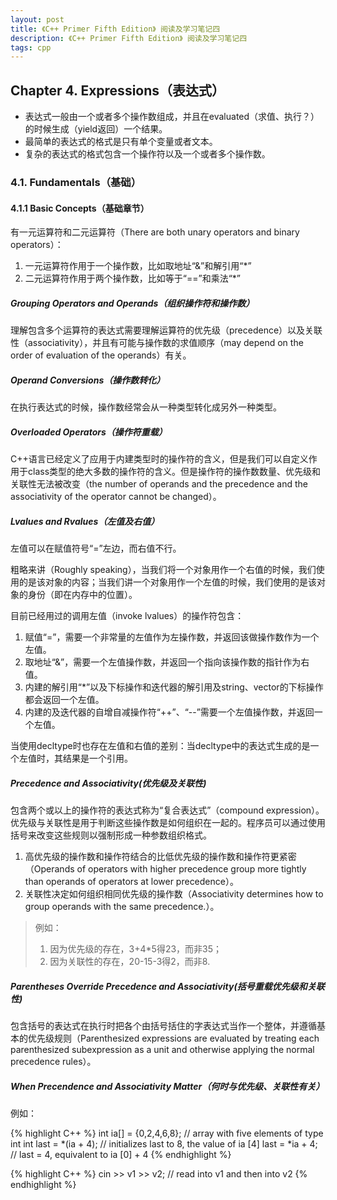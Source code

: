 ```yaml
---
layout: post
title: 《C++ Primer Fifth Edition》 阅读及学习笔记四
description: 《C++ Primer Fifth Edition》 阅读及学习笔记四
tags: cpp
---
```


## Chapter 4. Expressions（表达式）


- 表达式一般由一个或者多个操作数组成，并且在evaluated（求值、执行？）的时候生成（yield返回）一个结果。
- 最简单的表达式的格式是只有单个变量或者文本。
- 复杂的表达式的格式包含一个操作符以及一个或者多个操作数。  


### 4.1. Fundamentals（基础）

#### 4.1.1 Basic Concepts（基础章节）

有一元运算符和二元运算符（There are both  unary operators and  binary operators）：

1. 一元运算符作用于一个操作数，比如取地址“&”和解引用“*”
2. 二元运算符作用于两个操作数，比如等于“==”和乘法“*”

##### Grouping Operators and Operands（组织操作符和操作数）

理解包含多个运算符的表达式需要理解运算符的优先级（precedence）以及关联性（associativity），并且有可能与操作数的求值顺序（may depend on the  order of evaluation of the operands）有关。

##### Operand Conversions（操作数转化）

在执行表达式的时候，操作数经常会从一种类型转化成另外一种类型。

##### Overloaded Operators（操作符重载）

C++语言已经定义了应用于内建类型时的操作符的含义，但是我们可以自定义作用于class类型的绝大多数的操作符的含义。但是操作符的操作数数量、优先级和关联性无法被改变（the number of operands and the precedence and the associativity of the operator cannot be changed）。

##### Lvalues and Rvalues（左值及右值）

左值可以在赋值符号“=”左边，而右值不行。

粗略来讲（Roughly speaking），当我们将一个对象用作一个右值的时候，我们使用的是该对象的内容；当我们讲一个对象用作一个左值的时候，我们使用的是该对象的身份（即在内存中的位置）。

目前已经用过的调用左值（invoke lvalues）的操作符包含：

1. 赋值“=”，需要一个非常量的左值作为左操作数，并返回该做操作数作为一个左值。
2. 取地址“&”，需要一个左值操作数，并返回一个指向该操作数的指针作为右值。
3. 内建的解引用“*”以及下标操作和迭代器的解引用及string、vector的下标操作都会返回一个左值。
4. 内建的及迭代器的自增自减操作符“++”、“--”需要一个左值操作数，并返回一个左值。

当使用decltype时也存在左值和右值的差别：当decltype中的表达式生成的是一个左值时，其结果是一个引用。

##### Precedence and Associativity(优先级及关联性)

包含两个或以上的操作符的表达式称为“复合表达式”（compound expression）。优先级与关联性是用于判断这些操作数是如何组织在一起的。程序员可以通过使用括号来改变这些规则以强制形成一种参数组织格式。


1. 高优先级的操作数和操作符结合的比低优先级的操作数和操作符更紧密（Operands of operators with higher precedence group more tightly than operands of operators at lower precedence）。
2. 关联性决定如何组织相同优先级的操作数（Associativity determines how to group operands with the same precedence.）。

> 例如：
> 
> 1. 因为优先级的存在，3+4*5得23，而非35；
> 2. 因为关联性的存在，20-15-3得2，而非8.

##### Parentheses Override Precedence and Associativity(括号重载优先级和关联性)

包含括号的表达式在执行时把各个由括号括住的字表达式当作一个整体，并遵循基本的优先级规则（Parenthesized expressions are evaluated by treating each parenthesized subexpression as a unit and otherwise applying the normal precedence rules）。

##### When Precendence and Associativity Matter（何时与优先级、关联性有关）

例如：


{% highlight C++ %}
int ia[] = {0,2,4,6,8}; // array with five elements of type int
int last = *(ia + 4); // initializes last to 8, the value of ia [4]
last = *ia + 4; // last = 4, equivalent to ia [0] + 4
{% endhighlight %}


{% highlight C++ %}
cin >> v1 >> v2; // read into v1 and then into v2
{% endhighlight %}

